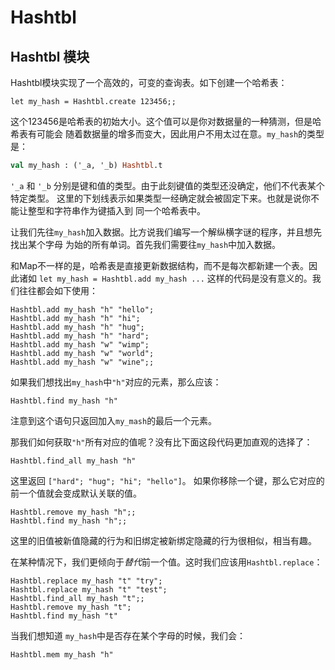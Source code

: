 <!-- ((! set title 哈希表 !)) ((! set learn !)) -->
<!-- ((! set center !)) -->

# Hashtbl

## Hashtbl 模块
Hashtbl模块实现了一个高效的，可变的查询表。如下创建一个哈希表：

```ocamltop
let my_hash = Hashtbl.create 123456;;
```
这个123456是哈希表的初始大小。这个值可以是你对数据量的一种猜测，但是哈希表有可能会
随着数据量的增多而变大，因此用户不用太过在意。`my_hash`的类型是：

```ocaml
val my_hash : ('_a, '_b) Hashtbl.t
```
`'_a` 和 `'_b` 分别是键和值的类型。由于此刻键值的类型还没确定，他们不代表某个特定类型。
这里的下划线表示如果类型一经确定就会被固定下来。也就是说你不能让整型和字符串作为键插入到
同一个哈希表中。

让我们先往`my_hash`加入数据。比方说我们编写一个解纵横字谜的程序，并且想先找出某个字母
为始的所有单词。首先我们需要往`my_hash`中加入数据。

和Map不一样的是，哈希表是直接更新数据结构，而不是每次都新建一个表。因此诸如 
`let my_hash = Hashtbl.add my_hash ...` 这样的代码是没有意义的。我们往往都会如下使用：

```ocamltop
Hashtbl.add my_hash "h" "hello";
Hashtbl.add my_hash "h" "hi";
Hashtbl.add my_hash "h" "hug";
Hashtbl.add my_hash "h" "hard";
Hashtbl.add my_hash "w" "wimp";
Hashtbl.add my_hash "w" "world";
Hashtbl.add my_hash "w" "wine";;
```
如果我们想找出`my_hash`中`"h"`对应的元素，那么应该：

```ocamltop 
Hashtbl.find my_hash "h"
```
注意到这个语句只返回加入`my_mash`的最后一个元素。

那我们如何获取`"h"`所有对应的值呢？没有比下面这段代码更加直观的选择了：

```ocamltop
Hashtbl.find_all my_hash "h"
```
这里返回 `["hard"; "hug"; "hi"; "hello"]`。
如果你移除一个键，那么它对应的前一个值就会变成默认关联的值。
```ocamltop
Hashtbl.remove my_hash "h";;
Hashtbl.find my_hash "h";;
```
这里的旧值被新值隐藏的行为和旧绑定被新绑定隐藏的行为很相似，相当有趣。

在某种情况下，我们更倾向于*替代*前一个值。这时我们应该用`Hashtbl.replace`：

```ocamltop
Hashtbl.replace my_hash "t" "try";
Hashtbl.replace my_hash "t" "test";
Hashtbl.find_all my_hash "t";;
Hashtbl.remove my_hash "t";
Hashtbl.find my_hash "t"
```
当我们想知道 `my_hash`中是否存在某个字母的时候，我们会：

```ocamltop
Hashtbl.mem my_hash "h"
```
